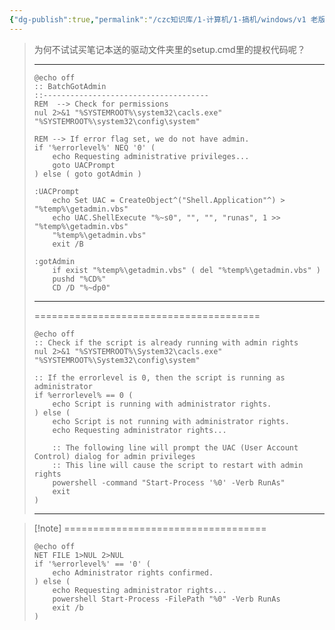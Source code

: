 ```yaml
---
{"dg-publish":true,"permalink":"/czc知识库/1-计算机/1-搞机/windows/v1 老版/bat脚本-bat提权代码汇总 管理员权限.txt/","dgPassFrontmatter":true,"created":"2024-06-18T17:45:20.297+08:00","updated":"2024-12-08T12:34:13.022+08:00"}
---
```



> 为何不试试买笔记本送的驱动文件夹里的setup.cmd里的提权代码呢？
> 
> ---
> 
> ```
> @echo off
> :: BatchGotAdmin
> ::-------------------------------------
> REM  --> Check for permissions
>nul 2>&1 "%SYSTEMROOT%\system32\cacls.exe" "%SYSTEMROOT%\system32\config\system"
> 
> REM --> If error flag set, we do not have admin.
> if '%errorlevel%' NEQ '0' (
>     echo Requesting administrative privileges...
>     goto UACPrompt
> ) else ( goto gotAdmin )
> 
> :UACPrompt
>     echo Set UAC = CreateObject^("Shell.Application"^) > "%temp%\getadmin.vbs"
>     echo UAC.ShellExecute "%~s0", "", "", "runas", 1 >> "%temp%\getadmin.vbs"
>     "%temp%\getadmin.vbs"
>     exit /B
> 
> :gotAdmin
>     if exist "%temp%\getadmin.vbs" ( del "%temp%\getadmin.vbs" )
>     pushd "%CD%"
>     CD /D "%~dp0"
> ```
> 
> ---
> =======================================
> 
> ```
> @echo off
> :: Check if the script is already running with admin rights
>nul 2>&1 "%SYSTEMROOT%\System32\cacls.exe" "%SYSTEMROOT%\System32\config\system"
> 
> :: If the errorlevel is 0, then the script is running as administrator
> if %errorlevel% == 0 (
>     echo Script is running with administrator rights.
> ) else (
>     echo Script is not running with administrator rights.
>     echo Requesting administrator rights...
> 
>     :: The following line will prompt the UAC (User Account Control) dialog for admin privileges
>     :: This line will cause the script to restart with admin rights
>     powershell -command "Start-Process '%0' -Verb RunAs"
>     exit
> )
> ```
> 
> ---


> [!note] ===================================
> ```
> @echo off
> NET FILE 1>NUL 2>NUL
> if '%errorlevel%' == '0' (
>     echo Administrator rights confirmed.
> ) else (
>     echo Requesting administrator rights...
>     powershell Start-Process -FilePath "%0" -Verb RunAs
>     exit /b
> )
> ```


